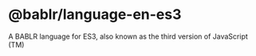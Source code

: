 # @bablr/language-en-es3

A BABLR language for ES3, also known as the third version of JavaScript (TM)
